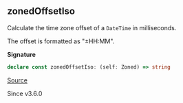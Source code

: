## zonedOffsetIso

Calculate the time zone offset of a `DateTime` in milliseconds.

The offset is formatted as "±HH:MM".

**Signature**

```ts
declare const zonedOffsetIso: (self: Zoned) => string
```

[Source](https://github.com/Effect-TS/effect/tree/main/packages/effect/src/DateTime.ts#L843)

Since v3.6.0